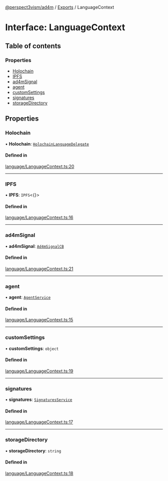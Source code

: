 [@perspect3vism/ad4m](../README.md) / [Exports](../modules.md) / LanguageContext

# Interface: LanguageContext

## Table of contents

### Properties

- [Holochain](LanguageContext.md#holochain)
- [IPFS](LanguageContext.md#ipfs)
- [ad4mSignal](LanguageContext.md#ad4msignal)
- [agent](LanguageContext.md#agent)
- [customSettings](LanguageContext.md#customsettings)
- [signatures](LanguageContext.md#signatures)
- [storageDirectory](LanguageContext.md#storagedirectory)

## Properties

### Holochain

• **Holochain**: [`HolochainLanguageDelegate`](HolochainLanguageDelegate.md)

#### Defined in

[language/LanguageContext.ts:20](https://github.com/perspect3vism/ad4m/blob/0f993b76/core/src/language/LanguageContext.ts#L20)

___

### IPFS

• **IPFS**: `IPFS`<{}\>

#### Defined in

[language/LanguageContext.ts:16](https://github.com/perspect3vism/ad4m/blob/0f993b76/core/src/language/LanguageContext.ts#L16)

___

### ad4mSignal

• **ad4mSignal**: [`Ad4mSignalCB`](../modules.md#ad4msignalcb)

#### Defined in

[language/LanguageContext.ts:21](https://github.com/perspect3vism/ad4m/blob/0f993b76/core/src/language/LanguageContext.ts#L21)

___

### agent

• **agent**: [`AgentService`](AgentService.md)

#### Defined in

[language/LanguageContext.ts:15](https://github.com/perspect3vism/ad4m/blob/0f993b76/core/src/language/LanguageContext.ts#L15)

___

### customSettings

• **customSettings**: `object`

#### Defined in

[language/LanguageContext.ts:19](https://github.com/perspect3vism/ad4m/blob/0f993b76/core/src/language/LanguageContext.ts#L19)

___

### signatures

• **signatures**: [`SignaturesService`](SignaturesService.md)

#### Defined in

[language/LanguageContext.ts:17](https://github.com/perspect3vism/ad4m/blob/0f993b76/core/src/language/LanguageContext.ts#L17)

___

### storageDirectory

• **storageDirectory**: `string`

#### Defined in

[language/LanguageContext.ts:18](https://github.com/perspect3vism/ad4m/blob/0f993b76/core/src/language/LanguageContext.ts#L18)
